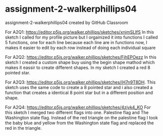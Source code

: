 # assignment-2-walkerphillips04
assignment-2-walkerphillips04 created by GitHub Classroom


For A2Q1: https://editor.p5js.org/walker.phillips/sketches/xnjmSLIfS In this sketch I called for my profile picture but I orgainized it into functions I called 5 functions, one for each line because each line are in functions now, I makes it easier to edit by each row instead of doing each individual square


For A2Q2: https://editor.p5js.org/walker.phillips/sketches/FihEPOezz In this sketch I created a custom shape buy using the begin shape mathod which makes it eassir to create different shapes. In my sketch I created a red 8 pointed star. 


For A2Q3: https://editor.p5js.org/walker.phillips/sketches/iH7n9T8DH. This sketch uses the same code to create a 8 pointed star and i also created a function that creates a identical 8 point star but in a different position and shape.  


For A2Q4: https://editor.p5js.org/walker.phillips/sketches/4zjyk4_KO For this sketch I merged two different flags into one. Palestine flag and The Washington state flag.  Instead of the red triangle on the palestine flag I took the baby blue and yellow from the Washington state flag and replaced the red in the triangle.
